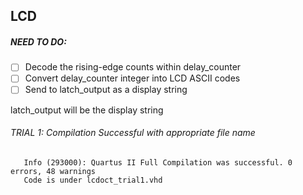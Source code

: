 ## LCD 

##### NEED TO DO:
- [ ] Decode the rising-edge counts within delay_counter 
- [ ] Convert delay_counter integer into LCD ASCII codes
- [ ] Send to latch_output as a display string

latch_output will be the display string
   


###### TRIAL 1: Compilation Successful with appropriate file name
       Info (293000): Quartus II Full Compilation was successful. 0 errors, 48 warnings
       Code is under lcdoct_trial1.vhd
